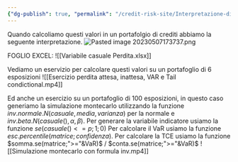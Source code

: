 ```yaml
---
{"dg-publish": true, "permalink": "/credit-risk-site/Interpretazione-di-EL,-UL,-VAR-e-TCE/"}
---
```






Quando calcoliamo questi valori in un portafolgio di crediti abbiamo la seguente interpretazione.
![Pasted image 20230507173737.png](/img/user/Credit%20Risk%20_site/allegati/Pasted%20image%2020230507173737.png)

FOGLIO EXCEL: ![[Variabile casuale Perdita.xlsx]]

Vediamo un eservizio per calcolare questi valori su un portafoglio di 6 esposizioni
![[Esercizio perdita attesa, inattesa, VAR e Tail condictional.mp4]]

Ed anche un esercizio su un portafoglio di 100 esposizioni, in questo caso generiamo la simulazione montecarlo utilizzando la funzione $inv.normale.N(casuale,media,varianza)$ per la normale e $inv.beta.N(casuale(),\alpha,\beta)$.
Per generare la variabile indicatore usiamo la funzione $se(casuale()<=p;1;0)$
Per calcolare il VaR usiamo la funzione $esc.percentile(matrice;confidenza)$.
Per calcolare la TCE usiamo la funzione $somma.se(matrice;">="&VaR)$ / $conta.se(matrice;">="&VaR)$
![[Simulazione montecarlo con formula inv.mp4]]


